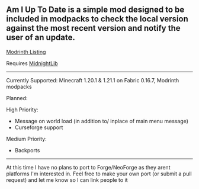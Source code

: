 Am I Up To Date is a simple mod designed to be included in modpacks to check the local version against the most recent version and notify the user of an update.
---------------------------------------------------------------------------------------------------------------------------------------------------------------------------------------------------------------------------------------------

[Modrinth Listing](https://modrinth.com/project/aiutd)

Requires [MidnightLib](https://github.com/TeamMidnightDust/MidnightLib)

---------------------------------------------------------------------------------------------------------------------------------------------------------------------------------------------------------------------------------------------

Currently Supported:
Minecraft 1.20.1 & 1.21.1 on Fabric 0.16.7, Modrinth modpacks

Planned:

High Priority:
* Message on world load (in addition to/ inplace of main menu message)
* Curseforge support

Medium Priority:
* Backports
---------------------------------------------------------------------------------------------------------------------------------------------------------------------------------------------------------------------------------------------

At this time I have no plans to port to Forge/NeoForge as they arent platforms I'm interested in. Feel free to make your own port (or submit a pull request) and let me know so I can link people to it

